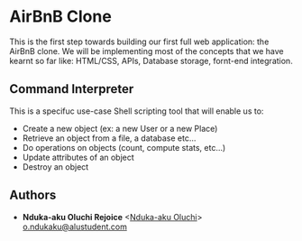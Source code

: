 # AirBnB Clone
This is the first step towards building our first full web application: the AirBnB clone. We will be implementing most of the concepts that we have kearnt so far like: HTML/CSS, APIs, Database storage, fornt-end integration.

## Command Interpreter
This is a specifuc use-case Shell scripting tool that will enable us to:
- Create a new object (ex: a new User or a new Place)
- Retrieve an object from a file, a database etc…
- Do operations on objects (count, compute stats, etc…)
- Update attributes of an object
- Destroy an object




## Authors
* **Nduka-aku Oluchi Rejoice** <[Nduka-aku Oluchi](https://github.com/Lisky-pixel)> <o.ndukaku@alustudent.com>


